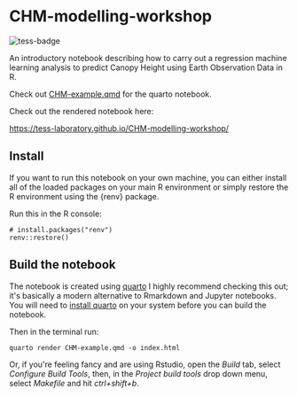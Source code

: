 
# CHM-modelling-workshop

<!-- badges: start -->
![tess-badge]("inst/tess-badge.png")
<!-- badges: end -->

An introductory notebook describing how to carry out a regression machine 
learning analysis to predict Canopy Height using Earth Observation Data in R. 

Check out [CHM-example.qmd](CHM-example.qmd) for the 
quarto notebook.

Check out the rendered notebook here: 

https://tess-laboratory.github.io/CHM-modelling-workshop/


## Install
If you want to run this notebook on your own machine, you can either install all
of the loaded packages on your main R environment or simply restore the R 
environment using the {renv} package.

Run this in the R console:
```
# install.packages("renv")
renv::restore() 

```

## Build the notebook
The notebook is created using [quarto](https://quarto.org/) I highly recommend
checking this out; it's basically a modern alternative to Rmarkdown and Jupyter 
notebooks. You will need to [install quarto](https://quarto.org/docs/get-started/) 
on your system before you can build the notebook.

Then in the terminal run: 
```
quarto render CHM-example.qmd -o index.html

```
Or, if you're feeling fancy and are using Rstudio, open the *Build* tab, select
*Configure Build Tools*, then, in the *Project build tools* drop down menu, select
*Makefile* and hit *ctrl+shift+b*.


